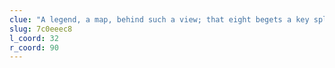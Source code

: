 ```yaml
---
clue: "A legend, a map, behind such a view; that eight begets a key split in two. The faces, the names, the set of the sun; civil in arms, then two became one."
slug: 7c0eeec8
l_coord: 32
r_coord: 90
---
```

